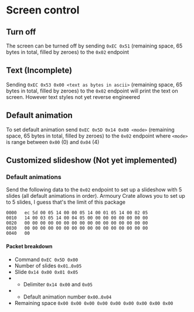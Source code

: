 # Screen control

## Turn off

The screen can be turned off by sending `0xEC 0x51` (remaining space, 65 bytes in total, filled by zeroes) to the `0x02` endpoint

## Text (Incomplete)

Sending `0xEC 0x53 0x00 <text as bytes in ascii>` (remaining space, 65 bytes in total, filled by zeroes) to the `0x02` endpoint will print the text on screen. However text styles not yet reverse engineered

## Default animation

To set default animation send `0xEC 0x5D 0x14 0x00 <mode>` (remaining space, 65 bytes in total, filled by zeroes) to the `0x02` endpoint where `<mode>` is range between `0x00` (0) and `0x04` (4)

## Customized slideshow (Not yet implemented)

### Default animations

Send the following data to the `0x02` endpoint to set up a slideshow with 5 slides (all default animations in order).
Armoury Crate allows you to set up to 5 slides, I guess that's the limit of this package

```terminal
0000   ec 5d 00 05 14 00 00 05 14 00 01 05 14 00 02 05
0010   14 00 03 05 14 00 04 05 00 00 00 00 00 00 00 00
0020   00 00 00 00 00 00 00 00 00 00 00 00 00 00 00 00
0030   00 00 00 00 00 00 00 00 00 00 00 00 00 00 00 00
0040   00
```

#### Packet breakdown

- Command `0xEC 0x5D 0x00`
- Number of slides `0x01`..`0x05`
- Slide `0x14 0x00 0x01 0x05`
- - Delimiter `0x14 0x00` and `0x05`
- - Default animation number `0x00`..`0x04`
- Remaining space `0x00 0x00 0x00 0x00 0x00 0x00 0x00 0x00 0x00`
